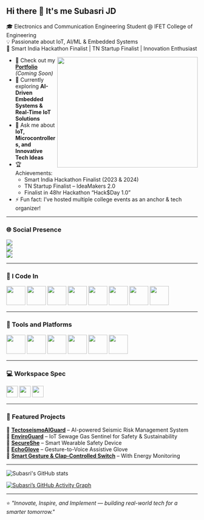## Hi there 👋 It's me Subasri JD  

🎓 Electronics and Communication Engineering Student @ IFET College of Engineering  
💡 Passionate about IoT, AI/ML & Embedded Systems  
🚀 Smart India Hackathon Finalist | TN Startup Finalist | Innovation Enthusiast  

<img align="right" width="370" height="290" src="https://i.pinimg.com/originals/17/8a/2c/178a2cc52f4ff6c5874c157a9b06c9c9.gif">

- 🔭 Check out my **[Portfolio](#)** *(Coming Soon)*  
- 🌱 Currently exploring **AI-Driven Embedded Systems & Real-Time IoT Solutions**  
- 💬 Ask me about **IoT, Microcontrollers, and Innovative Tech Ideas**  
- 🏆 Achievements:  
  - Smart India Hackathon Finalist (2023 & 2024)  
  - TN Startup Finalist – IdeaMakers 2.0  
  - Finalist in 48hr Hackathon “Hack$Day 1.0”  
- ⚡ Fun fact: I’ve hosted multiple college events as an anchor & tech organizer!  

---

### 🌐 Social Presence  
[<img src="https://img.shields.io/badge/LinkedIn-0077B5?style=for-the-badge&logo=linkedin&logoColor=white" />](https://linkedin.com/in/subasri-jd)  
[<img src="https://img.shields.io/badge/Gmail-D14836?style=for-the-badge&logo=gmail&logoColor=white" />](mailto:subasrijd@gmail.com)  
[<img src="https://img.shields.io/badge/Instagram-E4405F?style=for-the-badge&logo=instagram&logoColor=white" />](https://instagram.com/_subasri.jd_)  

---

### 🧠 I Code In  
<img height="50" width="50" src="https://img.icons8.com/color/48/000000/c-programming.png"/> 
<img height="50" width="50" src="https://img.icons8.com/color/48/000000/c-plus-plus-logo.png"/> 
<img height="50" width="50" src="https://img.icons8.com/color/48/000000/python.png"/> 
<img height="50" width="50" src="https://img.icons8.com/color/48/000000/arduino.png"/> 
<img height="50" width="50" src="https://img.icons8.com/color/48/000000/matlab.png"/> 
<img height="50" width="50" src="https://img.icons8.com/color/48/000000/html-5.png"/> 
<img height="50" width="50" src="https://img.icons8.com/color/48/000000/css3.png"/> 
<img height="50" width="50" src="https://img.icons8.com/color/48/000000/javascript.png"/> 

---

### 🧩 Tools and Platforms  
<img height="50" width="50" src="https://img.icons8.com/color/48/000000/visual-studio-code-2019.png"/> 
<img height="50" width="50" src="https://img.icons8.com/color/48/000000/git.png"/> 
<img height="50" width="50" src="https://img.icons8.com/doodle/48/000000/adobe-photoshop.png"/> 
<img height="50" width="50" src="https://img.icons8.com/color/48/000000/proteus.png"/> 
<img height="50" width="50" src="https://img.icons8.com/fluency/48/000000/multimeter.png"/> 
<img height="50" width="50" src="https://img.icons8.com/color/48/000000/figma--v1.png"/> 

---

### 💻 Workspace Spec  
<img height="30" src="https://img.shields.io/badge/Windows-10_Pro-0078D6?style=for-the-badge&logo=windows&logoColor=white"/>  
<img height="30" src="https://img.shields.io/badge/ESP32-Open_Source-FF6F00?style=for-the-badge&logo=espressif&logoColor=white"/>  
<img height="30" src="https://img.shields.io/badge/Arduino-Uno-00979D?style=for-the-badge&logo=arduino&logoColor=white"/>  

---

### 💼 Featured Projects  
🔹 [**TectoseismoAIGuard**](#) – AI-powered Seismic Risk Management System  
🔹 [**EnviroGuard**](#) – IoT Sewage Gas Sentinel for Safety & Sustainability  
🔹 [**SecureShe**](#) – Smart Wearable Safety Device  
🔹 [**EchoGlove**](#) – Gesture-to-Voice Assistive Glove  
🔹 [**Smart Gesture & Clap-Controlled Switch**](#) – With Energy Monitoring  

---

![Subasri's GitHub stats](https://github-readme-stats.vercel.app/api?username=SubasriJD&theme=radical&show_icons=true&hide=issues,contribs)  

[![Subasri’s GitHub Activity Graph](https://github-readme-activity-graph.vercel.app/graph?username=SubasriJD&bg_color=0d1117&color=ffffff&line=00bfbf&point=ffffff&area=true&hide_border=true)](https://github.com/ashutosh00710/github-readme-activity-graph)

---

⭐ *"Innovate, Inspire, and Implement — building real-world tech for a smarter tomorrow."*  
